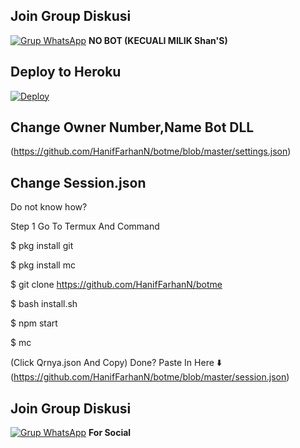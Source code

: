 ## Join Group Diskusi
[![Grup WhatsApp](https://img.shields.io/badge/WhatsApp%20Group-25D366?style=for-the-badge&logo=whatsapp&logoColor=white)](https://chat.whatsapp.com/DHKyawJfcH74DUJkJvzGDH) 
**NO BOT (KECUALI MILIK Shan'S)**


## Deploy to Heroku
[![Deploy](https://www.herokucdn.com/deploy/button.svg)](https://heroku.com/deploy?template=https://github.com/HanifFarhanN/botme)


## Change Owner Number,Name Bot DLL
(https://github.com/HanifFarhanN/botme/blob/master/settings.json)


## Change Session.json
Do not know how?

Step 1 Go To Termux And Command

$ pkg install git

$ pkg install mc

$ git clone https://github.com/HanifFarhanN/botme

$ bash install.sh

$ npm start

$ mc

(Click Qrnya.json And Copy)
Done? Paste In Here ⬇️
(https://github.com/HanifFarhanN/botme/blob/master/session.json)


## Join Group Diskusi
[![Grup WhatsApp](url=https://top4top.io/][img]https://a.top4top.io/s_2099v216h0.png)](https://chat.whatsapp.com/DHKyawJfcH74DUJkJvzGDH) 
**For Social**
